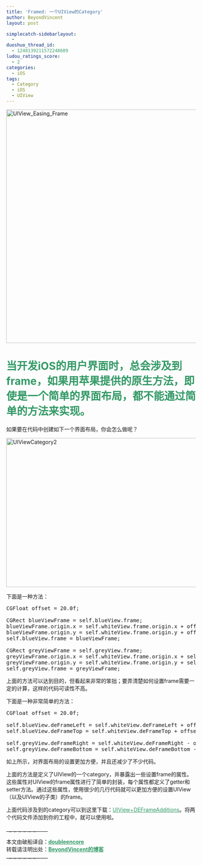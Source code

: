```yaml
---
title: 'Framed: 一个UIView的Category'
author: BeyondVincent
layout: post

simplecatch-sidebarlayout:
  - 
duoshuo_thread_id:
  - 1248139211572248609
ludou_ratings_score:
  - 2
categories:
  - iOS
tags:
  - Category
  - iOS
  - UIView
---
```

[<img class="alignnone size-full wp-image-545" alt="UIView_Easing_Frame" src="http://beyondvincent.com/wp-content/uploads/2013/05/UIView_Easing_Frame.jpg" width="1200" height="620" />][1]

# **<span style="color: #339966;">当开发iOS的用户界面时，总会涉及到frame，如果用苹果提供的原生方法，即使是一个简单的界面布局，都不能通过简单的方法来实现。</span>**

如果要在代码中创建如下一个界面布局，你会怎么做呢？

[<img class="alignnone size-full wp-image-546" alt="UIViewCategory2" src="http://beyondvincent.com/wp-content/uploads/2013/05/UIViewCategory2.png" width="744" height="396" />][2]

下面是一种方法：

<pre class="wp-code-highlight prettyprint linenums:1">CGFloat offset = 20.0f;

CGRect blueViewFrame = self.blueView.frame;
blueViewFrame.origin.x = self.whiteView.frame.origin.x + offset;
blueViewFrame.origin.y = self.whiteView.frame.origin.y + offset;
self.blueView.frame = blueViewFrame;

CGRect greyViewFrame = self.greyView.frame;
greyViewFrame.origin.x = self.whiteView.frame.origin.x + self.whiteView.frame.size.width - self.greyView.frame.size.width - offset;
greyViewFrame.origin.y = self.whiteView.frame.origin.y + self.whiteView.frame.size.height - self.greyView.frame.size.height - offset;
self.greyView.frame = greyViewFrame;</pre>

上面的方法可以达到目的，但看起来非常的笨拙；要弄清楚如何设置frame需要一定的计算，这样的代码可读性不高。

下面是一种非常简单的方法：

<pre class="wp-code-highlight prettyprint linenums:1">CGFloat offset = 20.0f;

self.blueView.deFrameLeft = self.whiteView.deFrameLeft + offset;
self.blueView.deFrameTop = self.whiteView.deFrameTop + offset;

self.greyView.deFrameRight = self.whiteView.deFrameRight - offset;
self.greyView.deFrameBottom = self.whiteView.deFrameBottom - offset;</pre>

如上所示，对界面布局的设置更加方便，并且还减少了不少代码。

上面的方法是定义了UIView的一个category，并暴露出一些设置frame的属性。这些属性对UIView的frame属性进行了简单的封装，每个属性都定义了getter和setter方法。通过这些属性，使用很少的几行代码就可以更加方便的设置UIView（以及UIView的子类）的frame。

上面代码涉及到的category可以到这里下载：<span style="text-decoration: underline;"><span style="color: #339966;"><a href="https://gist.github.com/BeyondVincent/5540827" target="_blank"><span style="color: #339966; text-decoration: underline;">UIView+DEFrameAdditions</span></a></span></span>。将两个代码文件添加到你的工程中，就可以使用啦。

\___\___\___\___\___\___\___\___\___\___\___\___\_____

本文由破船译自：<span style="text-decoration: underline;"><span style="color: #339966;"><strong><a href="http://www.doubleencore.com/2013/05/a-uiview-category/" target="_blank"><span style="color: #339966; text-decoration: underline;">doubleencore</span></a></strong></span></span>  
转载请注明出处：<span style="text-decoration: underline;"><span style="color: #339966;"><strong><a href="http://www.beyondvincent.com/" target="_blank"><span style="color: #339966; text-decoration: underline;">BeyondVincent的博客</span></a></strong></span></span>  
\___\___\___\___\___\___\___\___\___\___\___\___\_____

 [1]: http://beyondvincent.com/wp-content/uploads/2013/05/UIView_Easing_Frame.jpg
 [2]: http://beyondvincent.com/wp-content/uploads/2013/05/UIViewCategory2.png